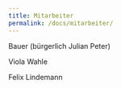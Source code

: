 ```yaml
---
title: Mitarbeiter
permalink: /docs/mitarbeiter/
---
```




Bauer (bürgerlich Julian Peter)

Viola Wahle

Felix Lindemann
